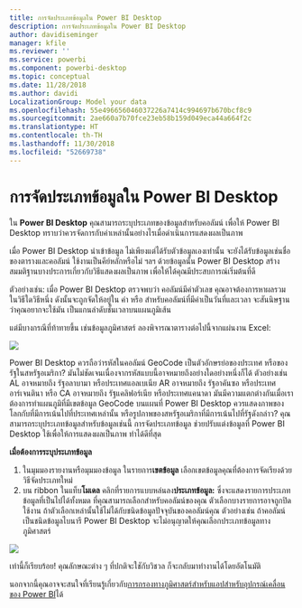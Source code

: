 ```yaml
---
title: การจัดประเภทข้อมูลใน Power BI Desktop
description: การจัดประเภทข้อมูลใน Power BI Desktop
author: davidiseminger
manager: kfile
ms.reviewer: ''
ms.service: powerbi
ms.component: powerbi-desktop
ms.topic: conceptual
ms.date: 11/28/2018
ms.author: davidi
LocalizationGroup: Model your data
ms.openlocfilehash: 55e496656046037226a7414c994697b670bcf8c9
ms.sourcegitcommit: 2ae660a7b70fce23eb58b159d049eca44a664f2c
ms.translationtype: HT
ms.contentlocale: th-TH
ms.lasthandoff: 11/30/2018
ms.locfileid: "52669738"
---
```

# <a name="data-categorization-in-power-bi-desktop"></a>การจัดประเภทข้อมูลใน Power BI Desktop
ใน **Power BI Desktop** คุณสามารถระบุประเภทของข้อมูลสำหรับคอลัมน์ เพื่อให้ Power BI Desktop ทราบว่าควรจัดการกับค่าเหล่านั้นอย่างไรเมื่อดำเนินการแสดงผลเป็นภาพ

เมื่อ Power BI Desktop นำเข้าข้อมูล ไม่เพียงแต่ได้รับตัวข้อมูลเองเท่านั้น จะยังได้รับข้อมูลเช่นชื่อของตารางและคอลัมน์ ใช้งานเป็นคีย์หลักหรือไม่ ฯลฯ  ด้วยข้อมูลนั้น Power BI Desktop สร้างสมมติฐานบางประการเกี่ยวกับวิธีแสดงผลเป็นภาพ เพื่อให้ได้คุณมีประสบการณ์เริ่มต้นที่ดี 

ตัวอย่างเช่น: เมื่อ Power BI Desktop ตรวจพบว่า คอลัมน์มีค่าตัวเลข คุณอาจต้องการหาผลรวมในวิธีใดวิธีหนึ่ง ดังนั้นจะถูกจัดให้อยู่ใน ค่า หรือ สำหรับคอลัมน์ที่มีค่าเป็นวันที่และเวลา จะสันนิษฐานว่าคุณอยากจะใช้มัน เป็นแกนลำดับชั้นเวลาบนแผนภูมิเส้น

แต่มีบางกรณีที่ท้าทายขึ้น เช่นข้อมูลภูมิศาสตร์ ลองพิจารณาตารางต่อไปนี้จากแผ่นงาน Excel:

![](media/desktop-data-categorization/datacategorizationtable.png)

Power BI Desktop ควรถือว่ารหัสในคอลัมน์ GeoCode เป็นตัวอักษรย่อของประเทศ หรือของรัฐในสหรัฐอเมริกา?  มันไม่ชัดเจนเนื่องจากรหัสแบบนี้อาจหมายถึงอย่างใดอย่างหนึ่งก็ได้  ตัวอย่างเช่น AL อาจหมายถึง รัฐอลาบามา หรือประเทศแอลเบเนีย AR อาจหมายถึง รัฐอาคันซอ หรือประเทศอาร์เจนตินา หรือ CA อาจหมายถึง รัฐแคลิฟอร์เนีย หรือประเทศแคนาดา มันมีความแตกต่างกันเมื่อเราต้องการทำแผนภูมิที่มีเขตข้อมูล GeoCode บนแผนที่  Power BI Desktop ควรแสดงภาพของโลกกับที่มีการเน้นไปที่ประเทศเหล่านั้น หรือรูปภาพของสหรัฐอเมริกาที่มีการเน้นไปที่รัฐดังกล่าว?  คุณสามารถระบุประเภทข้อมูลสำหรับข้อมูลเช่นนี้ การจัดประเภทข้อมูล ช่วยปรับแต่งข้อมูลที่ Power BI Desktop ใช้เพื่อให้การแสดงผลเป็นภาพ ทำได้ดีที่สุด  

**เมื่อต้องการระบุประเภทข้อมูล**

1. ในมุมมองรายงานหรือมุมมองข้อมูล ในรายการ**เขตข้อมูล** เลือกเขตข้อมูลคุณที่ต้องการจัดเรียงด้วยวิธีจัดประเภทใหม่
2. บน ribbon ในแท็บ**โมเดล** คลิกที่รายการแบบหล่นลง**ประเภทข้อมูล:**  ซึ่งจะแสดงรายการประเภทข้อมูลที่เป็นไปได้ทั้งหมด ที่คุณสามารถเลือกสำหรับคอลัมน์ของคุณ  ตัวเลือกบางรายการอาจถูกปิดใช้งาน ถ้าตัวเลือกเหล่านั้นใช้ไม่ได้กับชนิดข้อมูลปัจจุบันของคอลัมน์คุณ  ตัวอย่างเช่น ถ้าคอลัมน์เป็นชนิดข้อมูลไบนารี Power BI Desktop จะไม่อนุญาตให้คุณเลือกประเภทข้อมูลทางภูมิศาสตร์ 

![](media/desktop-data-categorization/datacategorization.gif)

เท่านี้ก็เรียบร้อย!  คุณลักษณะต่าง ๆ ที่ปกติจะใชักับวิชวล ก็จะกลับมาทำงานได้โดยอัตโนมัติ  

นอกจากนี้คุณอาจจะสนใจที่เรียนรู้เกี่ยวกับ[การกรองทางภูมิศาสตร์สำหรับแอปสำหรับอุปกรณ์เคลื่อนของ Power BI](desktop-mobile-geofiltering.md)ได้

